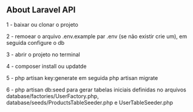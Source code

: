## About Laravel API

1 - baixar ou clonar o projeto

2 - remoear o arquivo .env.example par .env (se não existir crie um), em seguida configure o db

3 - abrir o projeto no terminal

4 - composer install ou updatde

5 - php artisan key:generate em seguida php artisan migrate

6 - php artisan db:seed para gerar tabelas iniciais definidas no arquivos database/factories/UserFactory.php, database/seeds/ProductsTableSeeder.php e UserTableSeeder.php

